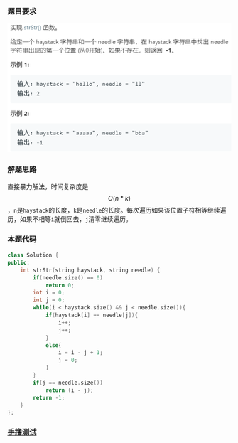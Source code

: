 ### 题目要求

![](./pic/28.png)

### 解题思路

直接暴力解法，时间复杂度是$$O(n * k)$$，`n`是`haystack`的长度，`k`是`needle`的长度。每次遍历如果该位置子符相等继续遍历，如果不相等`i`就倒回去，`j`清零继续遍历。

### 本题代码

```c++
class Solution {
public:
    int strStr(string haystack, string needle) {
        if(needle.size() == 0)
            return 0;
        int i = 0;
        int j = 0;
        while(i < haystack.size() && j < needle.size()){
            if(haystack[i] == needle[j]){
                i++;
                j++;
            }
            else{
                i = i - j + 1;
                j = 0;
            }
        }
        if(j == needle.size())
            return (i - j);
        return -1;
    }
};
```

### [手撸测试](<https://leetcode-cn.com/problems/implement-strstr/>) 
